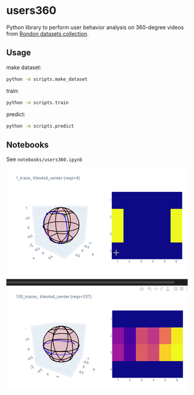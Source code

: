 # users360

Python library to perform user behavior analysis on 360-degree videos from [Rondon datasets collection](https://gitlab.com/miguelfromeror/head-motion-prediction).

## Usage

make dataset:

```bash
python -m scripts.make_dataset
```

train:

```bash
python -m scripts.train
```

predict:

```bash
python -m scripts.predict
```

## Notebooks

See `notebooks/users360.ipynb`

![Alt Text](docs/requests.gif)
